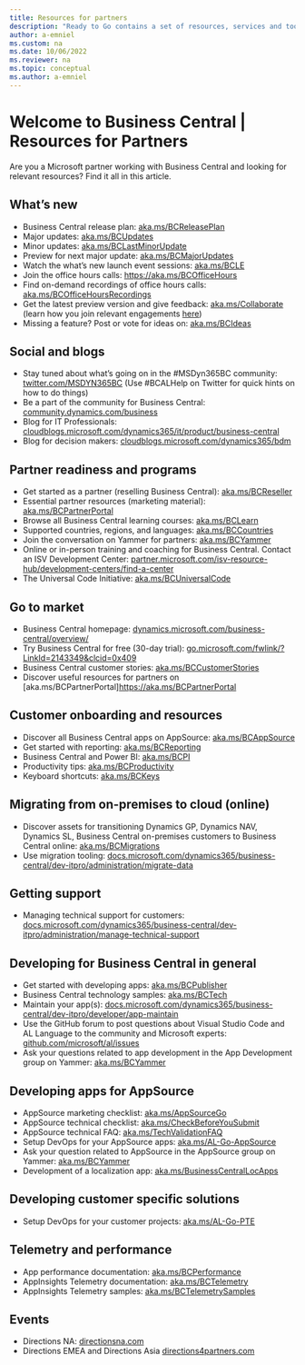 ```yaml
---
title: Resources for partners
description: "Ready to Go contains a set of resources, services and tools to support Microsoft Dynamics 365 Business Central."
author: a-emniel
ms.custom: na
ms.date: 10/06/2022
ms.reviewer: na
ms.topic: conceptual
ms.author: a-emniel
---
```


# Welcome to Business Central | Resources for Partners

Are you a Microsoft partner working with Business Central and looking for relevant resources? Find it all in this article.

## What’s new 
- Business Central release plan: [aka.ms/BCReleasePlan](https://aka.ms/BCReleasePlan) 
- Major updates: [aka.ms/BCUpdates](https://aka.ms/BCUpdates)
- Minor updates: [aka.ms/BCLastMinorUpdate](https://aka.ms/BCLastMinorUpdate) 
- Preview for next major update: [aka.ms/BCMajorUpdates](https://aka.ms/BCMajorUpdates)
- Watch the what’s new launch event sessions: [aka.ms/BCLE](https://aka.ms/BCLE) 
- Join the office hours calls: https://aka.ms/BCOfficeHours 
- Find on-demand recordings of office hours calls: [aka.ms/BCOfficeHoursRecordings](https://aka.ms/BCOfficeHoursRecordings)
- Get the latest preview version and give feedback: [aka.ms/Collaborate](https://aka.ms/Collaborate) (learn how you join relevant engagements [here](/dynamics365/business-central/dev-itpro/developer/readiness/get-started#step-4-getting-access-to-preview-bits))
- Missing a feature? Post or vote for ideas on: [aka.ms/BCIdeas](https://aka.ms/BCIdeas) 

## Social and blogs
- Stay tuned about what’s going on in the #MSDyn365BC community: [twitter.com/MSDYN365BC](https://twitter.com/MSDYN365BC) (Use #BCALHelp on Twitter for quick hints on how to do things) 
- Be a part of the community for Business Central: [community.dynamics.com/business](https://community.dynamics.com/business) 
- Blog for IT Professionals: [cloudblogs.microsoft.com/dynamics365/it/product/business-central](https://cloudblogs.microsoft.com/dynamics365/it/product/business-central/)
- Blog for decision makers: [cloudblogs.microsoft.com/dynamics365/bdm](https://cloudblogs.microsoft.com/dynamics365/bdm)

## Partner readiness and programs
- Get started as a partner (reselling Business Central): [aka.ms/BCReseller](https://aka.ms/BCReseller)
- Essential partner resources (marketing material): [aka.ms/BCPartnerPortal](https://aka.ms/BCPartnerPortal)  
- Browse all Business Central learning courses: [aka.ms/BCLearn](https://aka.ms/BCLearn) 
- Supported countries, regions, and languages: [aka.ms/BCCountries](https://aka.ms/BCCountries) 
- Join the conversation on Yammer for partners: [aka.ms/BCYammer](https://aka.ms/BCYammer)  
- Online or in-person training and coaching for Business Central. Contact an ISV Development Center: [partner.microsoft.com/isv-resource-hub/development-centers/find-a-center](https://partner.microsoft.com/isv-resource-hub/development-centers/find-a-center)  
- The Universal Code Initiative: [aka.ms/BCUniversalCode](https://aka.ms/BCUniversalCode) 

## Go to market 
- Business Central homepage: [dynamics.microsoft.com/business-central/overview/](https://dynamics.microsoft.com/business-central/overview/)  
- Try Business Central for free (30-day trial): [go.microsoft.com/fwlink/?LinkId=2143349&clcid=0x409](https://go.microsoft.com/fwlink/?LinkId=2143349&clcid=0x409)
- Business Central customer stories: [aka.ms/BCCustomerStories](https://aka.ms/BCCustomerStories) 
- Discover useful resources for partners on [aka.ms/BCPartnerPortal]https://aka.ms/BCPartnerPortal 

## Customer onboarding and resources 
- Discover all Business Central apps on AppSource: [aka.ms/BCAppSource](https://appsource.microsoft.com/marketplace/apps?page=1&product=dynamics-365-business-central)
- Get started with reporting: [aka.ms/BCReporting](https://aka.ms/BCReporting)
- Business Central and Power BI: [aka.ms/BCPI](http://aka.ms/BCPI) 
- Productivity tips: [aka.ms/BCProductivity](https://aka.ms/BCProductivity) 
- Keyboard shortcuts: [aka.ms/BCKeys](https://aka.ms/BCKeys) 

## Migrating from on-premises to cloud (online) 
- Discover assets for transitioning Dynamics GP, Dynamics NAV, Dynamics SL, Business Central on-premises customers to Business Central online: [aka.ms/BCMigrations](https://aka.ms/BCMigrations)  
- Use migration tooling: [docs.microsoft.com/dynamics365/business-central/dev-itpro/administration/migrate-data](https://docs.microsoft.com/dynamics365/business-central/dev-itpro/administration/migrate-data) 

## Getting support 
- Managing technical support for customers: [docs.microsoft.com/dynamics365/business-central/dev-itpro/administration/manage-technical-support](https://docs.microsoft.com/dynamics365/business-central/dev-itpro/administration/manage-technical-support) 

## Developing for Business Central in general 
- Get started with developing apps: [aka.ms/BCPublisher](https://aka.ms/BCPublisher)
- Business Central technology samples: [aka.ms/BCTech](https://aka.ms/BCTech)
- Maintain your app(s): [docs.microsoft.com/dynamics365/business-central/dev-itpro/developer/app-maintain](https://docs.microsoft.com/dynamics365/business-central/dev-itpro/developer/app-maintain) 
- Use the GitHub forum to post questions about Visual Studio Code and AL Language to the community and Microsoft experts: [github.com/microsoft/al/issues](https://github.com/microsoft/al/issues) 
- Ask your questions related to app development in the App Development group on Yammer: [aka.ms/BCYammer](https://aka.ms/BCYammer) 

## Developing apps for AppSource
- AppSource marketing checklist: [aka.ms/AppSourceGo](https://aka.ms/AppSourceGo)
- AppSource technical checklist: [aka.ms/CheckBeforeYouSubmit](https://aka.ms/CheckBeforeYouSubmit)
- AppSource technical FAQ: [aka.ms/TechValidationFAQ](https://aka.ms/TechValidationFAQ) 
- Setup DevOps for your AppSource apps: [aka.ms/AL-Go-AppSource](https://aka.ms/AL-Go-AppSource)
- Ask your question related to AppSource in the AppSource group on Yammer: [aka.ms/BCYammer](https://aka.ms/BCYammer) 
- Development of a localization app: [aka.ms/BusinessCentralLocApps](http://aka.ms/businesscentrallocapps) 

## Developing customer specific solutions
- Setup DevOps for your customer projects: [aka.ms/AL-Go-PTE](https://aka.ms/AL-Go-PTE)

## Telemetry and performance 
- App performance documentation: [aka.ms/BCPerformance](https://aka.ms/BCPerformance)
- AppInsights Telemetry documentation: [aka.ms/BCTelemetry](https://aka.ms/BCTelemetry) 
- AppInsights Telemetry samples: [aka.ms/BCTelemetrySamples](https://aka.ms/BCTelemetrySamples) 

## Events 
- Directions NA: [directionsna.com](https://directionsna.com)  
- Directions EMEA and Directions Asia [directions4partners.com](https://directions4partners.com)